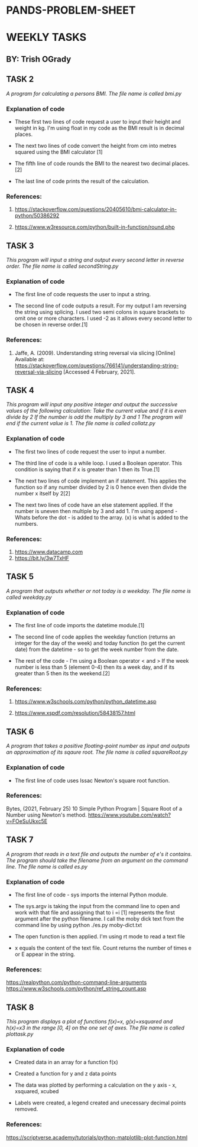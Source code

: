 # PANDS-PROBLEM-SHEET


# WEEKLY TASKS
## BY: Trish OGrady

## TASK 2

*A program for calculating a persons BMI. The file name is called bmi.py*

### Explanation of code

* These first two lines of code request a user to input their height and weight in kg. I'm using float in my code as the BMI result is in decimal places.

* The next two lines of code convert the height from cm into metres squared using the BMI calculator [1]

* The fifth line of code rounds the BMI to the nearest two decimal places.[2]

* The last line of code prints the result of the calculation.

### References:

1. https://stackoverflow.com/questions/20405610/bmi-calculator-in-python/50386292

2. https://www.w3resource.com/python/built-in-function/round.php


## TASK 3

*This program will input a string and output every second letter in reverse order. The file name is called secondString.py*

### Explanation of code

* The first line of code requests the user to input a string.

* The second line of code outputs a result. For my output I am reversing the string using splicing. 
  I used two semi colons in square brackets to omit one or more characters. 
  I used -2 as it allows every second letter to be chosen in reverse order.[1]

### References:

1. Jaffe, A. (2009). Understanding string reversal via slicing [Online] Available at: https://stackoverflow.com/questions/766141/understanding-string-reversal-via-slicing [Accessed 4 February, 2021].


## TASK 4

*This program will input any positive integer and output the successive values of the following calculation:
Take the current value and if it is even divide by 2 
If the number is odd the multiply by 3 and 1
The program will end if the current value is 1. The file name is called collatz.py*

### Explanation of code

* The first two lines of code request the user to input a number.

* The third line of code is a while loop. I used a Boolean operator. This condition is saying that if x is greater than 1 then its True.[1]

* The next two lines of code implement an if statement. This applies the function so if any number divided by 2 is 0 hence even then divide the number x itself by 2[2]

* The next two lines of code have an else statement applied.  If the number is uneven then multiple by 3 and add 1. I'm using append - Whats before the dot - is added to the array. (x) is what is added to the numbers.

### References:

1. https://www.datacamp.com  
2. https://bit.ly/3w7TxHF

## TASK 5

*A program that outputs whether or not today is a weekday. The file name is called weekday.py*

### Explanation of code

* The first line of code imports the datetime module.[1]

* The second line of code applies the weekday function (returns an integer for the day of the week) and today function (to get the current date) from the datetime - so to get the week number from the date.

* The rest of the code - I'm using a Boolean operator < and > If the week number is less than 5 (element 0-4) then its a week day, and if its greater than 5 then its the weekend.[2]

### References:

1. https://www.w3schools.com/python/python_datetime.asp

2. https://www.xspdf.com/resolution/58438157.html

## TASK 6

*A program that takes a positive floating-point number as input and outputs an approximation of its sqaure root. The file name is called squareRoot.py*

### Explanation of code

* The first line of code uses Issac Newton's square root function.



### References:

Bytes, (2021, February 25) 10 Simple Python Program | Square Root of a Number using Newton's method. https://www.youtube.com/watch?v=FOeSuUkxc5E 

## TASK 7

*A program that reads in a text file and outputs the number of e's it contains. The program should take the filename from an argument on the command line. The file name is called es.py*

### Explanation of code

* The first line of code - sys imports the internal Python module. 

* The sys.argv is taking the input from the command line to open and work with that file and assigning that to i =i
[1] represents the first argument after the python filename. I call the moby dick text from the command line by using python ./es.py moby-dict.txt

* The open function is then applied.  I'm using rt mode to read a text file

* x equals the content of the text file. Count returns the number of times e or E appear in the string.

### References:

https://realpython.com/python-command-line-arguments
https://www.w3schools.com/python/ref_string_count.asp

## TASK 8

*This program displays a plot of functions f(x)=x, g(x)=xsquared and h(x)=x3 
in the range [0, 4] on the one set of axes. The file name is called plottask.py*

### Explanation of code

* Created data in an array for a function f(x)

* Created a function for y and z data points

* The data was plotted by performing a calculation on the y axis - x, xsquared, xcubed

* Labels were created, a legend created and unecessary decimal points removed.

### References:

https://scriptverse.academy/tutorials/python-matplotlib-plot-function.html
